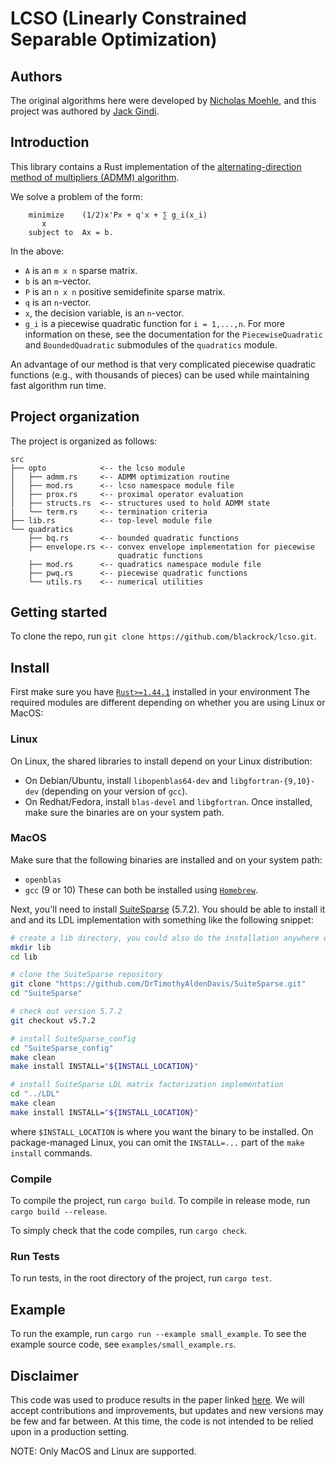 # LCSO (Linearly Constrained Separable Optimization)

## Authors
The original algorithms here were developed by [Nicholas Moehle](@moehle), and this project was
authored by [Jack Gindi](@gindij).

## Introduction
This library contains a Rust implementation of the [alternating-direction
method of multipliers (ADMM) algorithm](https://stanford.edu/~boyd/admm.html).

We solve a problem of the form:
  ```
      minimize    (1/2)x'Px + q'x + ∑ g_i(x_i)
         x
      subject to  Ax = b.
  ```

In the above:
* `A` is an `m x n` sparse matrix.
* `b` is an `m`-vector.
* `P` is an `n x n` positive semidefinite sparse matrix.
* `q` is an `n`-vector.
* `x`, the decision variable, is an `n`-vector.
* `g_i` is a piecewise quadratic function for `i = 1,...,n`. For more information on these, 
  see the documentation for the `PiecewiseQuadratic` and `BoundedQuadratic`
  submodules of the `quadratics` module.

An advantage of our method is that very complicated piecewise quadratic functions (e.g., with 
thousands of pieces) can be used while maintaining fast algorithm run time.

## Project organization
The project is organized as follows:
```
src
├── opto            <-- the lcso module
│   ├── admm.rs     <-- ADMM optimization routine
│   ├── mod.rs      <-- lcso namespace module file
│   ├── prox.rs     <-- proximal operator evaluation
│   ├── structs.rs  <-- structures used to hold ADMM state
|   └── term.rs     <-- termination criteria
├── lib.rs          <-- top-level module file
└── quadratics
    ├── bq.rs       <-- bounded quadratic functions
    ├── envelope.rs <-- convex envelope implementation for piecewise
                        quadratic functions
    ├── mod.rs      <-- quadratics namespace module file
    ├── pwq.rs      <-- piecewise quadratic functions
    └── utils.rs    <-- numerical utilities
```

## Getting started
To clone the repo, run `git clone https://github.com/blackrock/lcso.git`.

## Install
First make sure you have [`Rust>=1.44.1`](https://www.rust-lang.org/tools/install) installed in your environment
The required modules are different depending on whether you are using Linux or MacOS:

### Linux
On Linux, the shared libraries to install depend on your Linux distribution:
* On Debian/Ubuntu, install `libopenblas64-dev` and `libgfortran-{9,10}-dev` (depending on your version of `gcc`).
* On Redhat/Fedora, install `blas-devel` and `libgfortran`.
Once installed, make sure the binaries are on your system path.

### MacOS
Make sure that the following binaries are installed and on your system path:
* `openblas`
* `gcc` (9 or 10)
These can both be installed using [`Homebrew`](http://brew.sh).

Next, you'll need to install [SuiteSparse](https://github.com/DrTimothyAldenDavis/SuiteSparse) (5.7.2). 
You should be able to install it and and its LDL implementation with something like the following snippet:
```bash
# create a lib directory, you could also do the installation anywhere else
mkdir lib
cd lib

# clone the SuiteSparse repository
git clone "https://github.com/DrTimothyAldenDavis/SuiteSparse.git"
cd "SuiteSparse" 

# check out version 5.7.2
git checkout v5.7.2

# install SuiteSparse_config
cd "SuiteSparse_config"
make clean
make install INSTALL="${INSTALL_LOCATION}"

# install SuiteSparse LDL matrix factorization implementation
cd "../LDL"
make clean
make install INSTALL="${INSTALL_LOCATION}"
```
where `$INSTALL_LOCATION` is where you want the binary to be installed. On package-managed Linux, you can omit the 
`INSTALL=...` part of the `make install` commands.

### Compile
To compile the project, run `cargo build`. To compile in release mode, run `cargo build --release`.

To simply check that the code compiles, run `cargo check`.

### Run Tests
To run tests, in the root directory of the project, run `cargo test`.

## Example
To run the example, run `cargo run --example small_example`. To see the example source code, see `examples/small_example.rs`.

## Disclaimer
This code was used to produce results in the paper linked [here](https://arxiv.org/abs/2103.05455). We will
accept contributions and improvements, but updates and new versions may be
few and far between. At this time, the code is not intended to be relied upon 
in a production setting.

NOTE: Only MacOS and Linux are supported.

